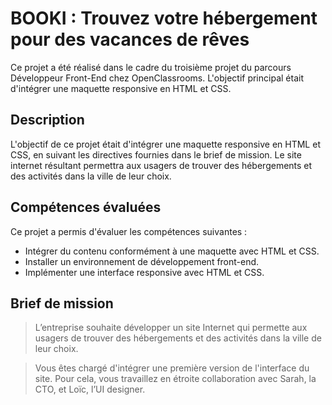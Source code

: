 # BOOKI : Trouvez votre hébergement pour des vacances de rêves

Ce projet a été réalisé dans le cadre du troisième projet du parcours Développeur Front-End chez OpenClassrooms. L'objectif principal était d'intégrer une maquette responsive en HTML et CSS.

## Description

L'objectif de ce projet était d'intégrer une maquette responsive en HTML et CSS, en suivant les directives fournies dans le brief de mission. Le site internet résultant permettra aux usagers de trouver des hébergements et des activités dans la ville de leur choix.

## Compétences évaluées

Ce projet a permis d'évaluer les compétences suivantes :

- Intégrer du contenu conformément à une maquette avec HTML et CSS.
- Installer un environnement de développement front-end.
- Implémenter une interface responsive avec HTML et CSS.

## Brief de mission

> L’entreprise souhaite développer un site Internet qui permette aux usagers de trouver des hébergements et des activités dans la ville de leur choix.

> Vous êtes chargé d'intégrer une première version de l'interface du site. Pour cela, vous travaillez en étroite collaboration avec Sarah, la CTO, et Loïc, l’UI designer. 
